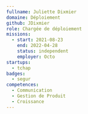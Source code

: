 ```yaml
---
fullname: Juliette Dixmier
domaine: Déploiement
github: JDixmier
role: Chargée de déploiement
missions:
  - start: 2021-08-23
    end: 2022-04-28
    status: independent
    employer: Octo
startups:
  - tchap
badges:
  - segur
competences:
  - Communication
  - Gestion de Produit
  - Croissance
---
```

